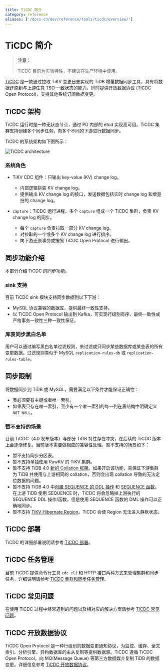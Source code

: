 ```yaml
---
title: TiCDC 简介
category: reference
aliases: ['/docs-cn/dev/reference/tools/ticdc/overview/']
---
```


# TiCDC 简介

> **注意：**
>
> TiCDC 目前为实验特性，不建议在生产环境中使用。

[TiCDC](https://github.com/pingcap/ticdc) 是一款通过拉取 TiKV 变更日志实现的 TiDB 增量数据同步工具，具有将数据还原到与上游任意 TSO 一致状态的能力，同时提供[开放数据协议](/ticdc-open-protocol.md) (TiCDC Open Protocol)，支持其他系统订阅数据变更。

## TiCDC 架构

TiCDC 运行时是一种无状态节点，通过 PD 内部的 etcd 实现高可用。TiCDC 集群支持创建多个同步任务，向多个不同的下游进行数据同步。

TiCDC 的系统架构如下图所示：

![TiCDC architecture](/media/cdc-architecture.png)

### 系统角色

- TiKV CDC 组件：只输出 key-value (KV) change log。
    - 内部逻辑拼装 KV change log。
    - 提供输出 KV change log 的接口，发送数据包括实时 change log 和增量扫的 change log。

- `capture`：TiCDC 运行进程，多个 `capture` 组成一个 TiCDC 集群，负责 KV change log 的同步。
    - 每个 `capture` 负责拉取一部分 KV change log。
    - 对拉取的一个或多个 KV change log 进行排序。
    - 向下游还原事务或按照 TiCDC Open Protocol 进行输出。

## 同步功能介绍

本部分介绍 TiCDC 的同步功能。

### sink 支持

目前 TiCDC sink 模块支持同步数据到以下下游：

- MySQL 协议兼容的数据库，提供最终一致性支持。
- 以 TiCDC Open Protocol 输出到 Kafka，可实现行级别有序、最终一致性或严格事务一致性三种一致性保证。

### 库表同步黑白名单

用户可以通过编写黑白名单过滤规则，来过滤或只同步某些数据库或某些表的所有变更数据。过滤规则类似于 MySQL `replication-rules-db` 或 `replication-rules-table`。

## 同步限制

将数据同步到 TiDB 或 MySQL，需要满足以下条件才能保证正确性：

- 表必须要有主键或者唯一索引。
- 如果表只存在唯一索引，至少有一个唯一索引的每一列在表结构中明确定义 `NOT NULL`。

### 暂不支持的场景

目前 TiCDC（4.0 发布版本）与部分 TiDB 特性存在冲突，在后续的 TiCDC 版本上会逐渐修复。当前版本需要做相应的兼容性处理。暂不支持的场景如下：

- 暂不支持同步分区表。
- 暂不支持单独使用 RawKV 的 TiKV 集群。
- 暂不支持 TiDB 4.0 [新的 Collation 框架](/character-set-and-collation.md#新框架下的-collation-支持)。如果开启该功能，需保证下游集群为 TiDB 并使用与上游相同的 collation，否则会出现 collation 导致的无法定位数据的问题。
- 暂不支持 TiDB 4.0 中[创建 SEQUENCE 的 DDL 操作](/sql-statements/sql-statement-create-sequence.md) 和 [SEQUENCE 函数](/sql-statements/sql-statement-create-sequence.md#sequence-函数)。在上游 TiDB 使用 SEQUENCE 时，TiCDC 将会忽略掉上游执行的 SEQUENCE DDL 操作/函数，但是使用 SEQUENCE 函数的 DML 操作可以正确地同步。
- 暂不支持 [TiKV Hibernate Region](https://github.com/tikv/tikv/blob/master/docs/reference/configuration/raftstore-config.md#hibernate-region)。TiCDC 会使 Region 无法进入静默状态。

## TiCDC 部署

TiCDC 的详细部署说明请参考 [TiCDC 部署](/deploy-ticdc.md)。

## TiCDC 任务管理

目前 TiCDC 提供命令行工具 `cdc cli` 和 HTTP 接口两种方式来管理集群和同步任务，详细说明请参考 [TiCDC 集群和同步任务管理](/manage-ticdc.md)。

## TiCDC 常见问题

在使用 TiCDC 过程中经常遇到的问题以及相对应的解决方案请参考 [TiCDC 常见问题](/troubleshoot-ticdc.md)。

## TiCDC 开放数据协议

TiCDC Open Protocol 是一种行级别的数据变更通知协议，为监控、缓存、全文索引、分析引擎、异构数据库的主从复制等提供数据源。TiCDC 遵循 TiCDC Open Protocol，向 MQ(Message Queue) 等第三方数据媒介复制 TiDB 的数据变更。详细信息参考 [TiCDC 开放数据协议](/ticdc-open-protocol.md)。

